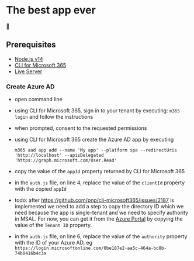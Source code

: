 # The best app ever

🚀

## Prerequisites

- [Node.js v14](https://nodejs.org/en/)
- [CLI for Microsoft 365](https://aka.ms/cli-m365)
- [Live Server](https://marketplace.visualstudio.com/items?itemName=ritwickdey.LiveServer)

### Create Azure AD

- open command line
- using CLI for Microsoft 365, sign in to your tenant by executing: `m365 login` and follow the instructions
- when prompted, consent to the requested permissions
- using CLI for Microsoft 365 create the Azure AD app by executing

  ```command
  m365 aad app add --name 'My app' --platform spa --redirectUris 'http://localhost' --apisDelegated 'https://graph.microsoft.com/User.Read'
  ```

- copy the value of the `appId` property returned by CLI for Microsoft 365
- in the `auth.js` file, on line 4, replace the value of the `clientId` property with the copied `appId`
- todo: after https://github.com/pnp/cli-microsoft365/issues/2187 is implemented we need to add a step to copy the directory ID which we need because the app is single-tenant and we need to specify authority in MSAL. For now, you can get it from the [Azure Portal](https://preview.portal.azure.com/#blade/Microsoft_AAD_IAM/ActiveDirectoryMenuBlade/Overview) by copying the value of the `Tenant ID` property.
- in the `auth.js` file, on line 6, replace the value of the `authority` property with the ID of your Azure AD, eg `https://login.microsoftonline.com/0be187e2-aa5c-464a-bc8b-74b0416b4c3a`
